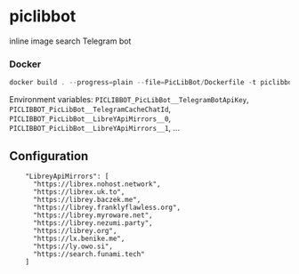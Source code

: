 # piclibbot
inline image search Telegram bot

### Docker

```powershell
docker build . --progress=plain --file=PicLibBot/Dockerfile -t piclibbot:latest
```

Environment variables: `PICLIBBOT_PicLibBot__TelegramBotApiKey`, `PICLIBBOT_PicLibBot__TelegramCacheChatId`, `PICLIBBOT_PicLibBot__LibreYApiMirrors__0`, `PICLIBBOT_PicLibBot__LibreYApiMirrors__1`, ...

## Configuration
```
    "LibreyApiMirrors": [
      "https://librex.nohost.network",
      "https://librex.uk.to",
      "https://librey.baczek.me",
      "https://librey.franklyflawless.org",
      "https://librey.myroware.net",
      "https://librey.nezumi.party",
      "https://librey.org",
      "https://lx.benike.me",
      "https://ly.owo.si",
      "https://search.funami.tech"
    ]
```
